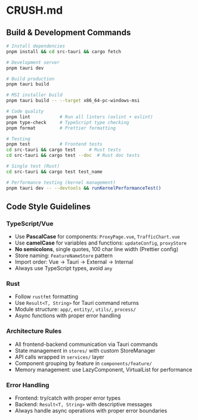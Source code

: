 # CRUSH.md

## Build & Development Commands

```bash
# Install dependencies
pnpm install && cd src-tauri && cargo fetch

# Development server
pnpm tauri dev

# Build production
pnpm tauri build

# MSI installer build
pnpm tauri build -- --target x86_64-pc-windows-msi

# Code quality
pnpm lint           # Run all linters (oxlint + eslint)
pnpm type-check     # TypeScript type checking
pnpm format         # Prettier formatting

# Testing
pnpm test           # Frontend tests
cd src-tauri && cargo test     # Rust tests
cd src-tauri && cargo test --doc  # Rust doc tests

# Single test (Rust)
cd src-tauri && cargo test test_name

# Performance testing (kernel management)
pnpm tauri dev -- --devtools && runKernelPerformanceTest()
```

## Code Style Guidelines

### TypeScript/Vue
- Use **PascalCase** for components: `ProxyPage.vue`, `TrafficChart.vue`
- Use **camelCase** for variables and functions: `updateConfig`, `proxyStore`
- **No semicolons**, single quotes, 100 char line width (Prettier config)
- Store naming: `FeatureNameStore` pattern
- Import order: Vue → Tauri → External → Internal
- Always use TypeScript types, avoid `any`

### Rust
- Follow `rustfmt` formatting
- Use `Result<T, String>` for Tauri command returns
- Module structure: `app/`, `entity/`, `utils/`, `process/`
- Async functions with proper error handling

### Architecture Rules
- All frontend-backend communication via Tauri commands
- State management in `stores/` with custom StoreManager
- API calls wrapped in `services/` layer
- Component grouping by feature in `components/feature/`
- Memory management: use LazyComponent, VirtualList for performance

### Error Handling
- Frontend: try/catch with proper error types
- Backend: `Result<T, String>` with descriptive messages
- Always handle async operations with proper error boundaries